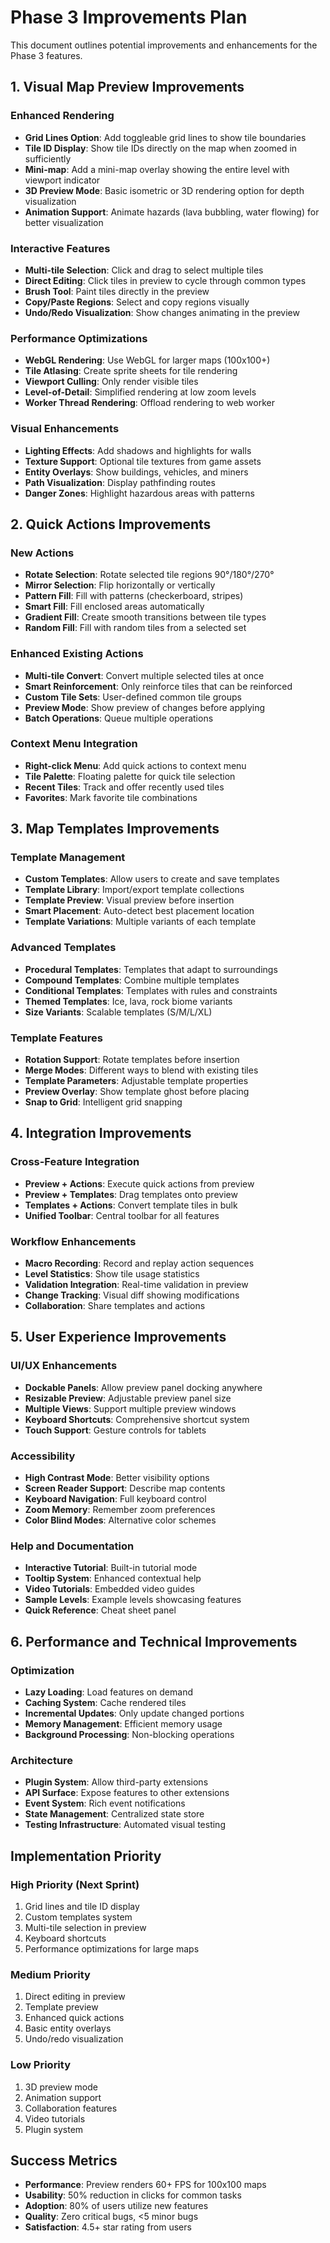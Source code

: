 # Phase 3 Improvements Plan

This document outlines potential improvements and enhancements for the Phase 3 features.

## 1. Visual Map Preview Improvements

### Enhanced Rendering
- **Grid Lines Option**: Add toggleable grid lines to show tile boundaries
- **Tile ID Display**: Show tile IDs directly on the map when zoomed in sufficiently
- **Mini-map**: Add a mini-map overlay showing the entire level with viewport indicator
- **3D Preview Mode**: Basic isometric or 3D rendering option for depth visualization
- **Animation Support**: Animate hazards (lava bubbling, water flowing) for better visualization

### Interactive Features
- **Multi-tile Selection**: Click and drag to select multiple tiles
- **Direct Editing**: Click tiles in preview to cycle through common types
- **Brush Tool**: Paint tiles directly in the preview
- **Copy/Paste Regions**: Select and copy regions visually
- **Undo/Redo Visualization**: Show changes animating in the preview

### Performance Optimizations
- **WebGL Rendering**: Use WebGL for larger maps (100x100+)
- **Tile Atlasing**: Create sprite sheets for tile rendering
- **Viewport Culling**: Only render visible tiles
- **Level-of-Detail**: Simplified rendering at low zoom levels
- **Worker Thread Rendering**: Offload rendering to web worker

### Visual Enhancements
- **Lighting Effects**: Add shadows and highlights for walls
- **Texture Support**: Optional tile textures from game assets
- **Entity Overlays**: Show buildings, vehicles, and miners
- **Path Visualization**: Display pathfinding routes
- **Danger Zones**: Highlight hazardous areas with patterns

## 2. Quick Actions Improvements

### New Actions
- **Rotate Selection**: Rotate selected tile regions 90°/180°/270°
- **Mirror Selection**: Flip horizontally or vertically
- **Pattern Fill**: Fill with patterns (checkerboard, stripes)
- **Smart Fill**: Fill enclosed areas automatically
- **Gradient Fill**: Create smooth transitions between tile types
- **Random Fill**: Fill with random tiles from a selected set

### Enhanced Existing Actions
- **Multi-tile Convert**: Convert multiple selected tiles at once
- **Smart Reinforcement**: Only reinforce tiles that can be reinforced
- **Custom Tile Sets**: User-defined common tile groups
- **Preview Mode**: Show preview of changes before applying
- **Batch Operations**: Queue multiple operations

### Context Menu Integration
- **Right-click Menu**: Add quick actions to context menu
- **Tile Palette**: Floating palette for quick tile selection
- **Recent Tiles**: Track and offer recently used tiles
- **Favorites**: Mark favorite tile combinations

## 3. Map Templates Improvements

### Template Management
- **Custom Templates**: Allow users to create and save templates
- **Template Library**: Import/export template collections
- **Template Preview**: Visual preview before insertion
- **Smart Placement**: Auto-detect best placement location
- **Template Variations**: Multiple variants of each template

### Advanced Templates
- **Procedural Templates**: Templates that adapt to surroundings
- **Compound Templates**: Combine multiple templates
- **Conditional Templates**: Templates with rules and constraints
- **Themed Templates**: Ice, lava, rock biome variants
- **Size Variants**: Scalable templates (S/M/L/XL)

### Template Features
- **Rotation Support**: Rotate templates before insertion
- **Merge Modes**: Different ways to blend with existing tiles
- **Template Parameters**: Adjustable template properties
- **Preview Overlay**: Show template ghost before placing
- **Snap to Grid**: Intelligent grid snapping

## 4. Integration Improvements

### Cross-Feature Integration
- **Preview + Actions**: Execute quick actions from preview
- **Preview + Templates**: Drag templates onto preview
- **Templates + Actions**: Convert template tiles in bulk
- **Unified Toolbar**: Central toolbar for all features

### Workflow Enhancements
- **Macro Recording**: Record and replay action sequences
- **Level Statistics**: Show tile usage statistics
- **Validation Integration**: Real-time validation in preview
- **Change Tracking**: Visual diff showing modifications
- **Collaboration**: Share templates and actions

## 5. User Experience Improvements

### UI/UX Enhancements
- **Dockable Panels**: Allow preview panel docking anywhere
- **Resizable Preview**: Adjustable preview panel size
- **Multiple Views**: Support multiple preview windows
- **Keyboard Shortcuts**: Comprehensive shortcut system
- **Touch Support**: Gesture controls for tablets

### Accessibility
- **High Contrast Mode**: Better visibility options
- **Screen Reader Support**: Describe map contents
- **Keyboard Navigation**: Full keyboard control
- **Zoom Memory**: Remember zoom preferences
- **Color Blind Modes**: Alternative color schemes

### Help and Documentation
- **Interactive Tutorial**: Built-in tutorial mode
- **Tooltip System**: Enhanced contextual help
- **Video Tutorials**: Embedded video guides
- **Sample Levels**: Example levels showcasing features
- **Quick Reference**: Cheat sheet panel

## 6. Performance and Technical Improvements

### Optimization
- **Lazy Loading**: Load features on demand
- **Caching System**: Cache rendered tiles
- **Incremental Updates**: Only update changed portions
- **Memory Management**: Efficient memory usage
- **Background Processing**: Non-blocking operations

### Architecture
- **Plugin System**: Allow third-party extensions
- **API Surface**: Expose features to other extensions
- **Event System**: Rich event notifications
- **State Management**: Centralized state store
- **Testing Infrastructure**: Automated visual testing

## Implementation Priority

### High Priority (Next Sprint)
1. Grid lines and tile ID display
2. Custom templates system
3. Multi-tile selection in preview
4. Keyboard shortcuts
5. Performance optimizations for large maps

### Medium Priority
1. Direct editing in preview
2. Template preview
3. Enhanced quick actions
4. Basic entity overlays
5. Undo/redo visualization

### Low Priority
1. 3D preview mode
2. Animation support
3. Collaboration features
4. Video tutorials
5. Plugin system

## Success Metrics

- **Performance**: Preview renders 60+ FPS for 100x100 maps
- **Usability**: 50% reduction in clicks for common tasks
- **Adoption**: 80% of users utilize new features
- **Quality**: Zero critical bugs, <5 minor bugs
- **Satisfaction**: 4.5+ star rating from users